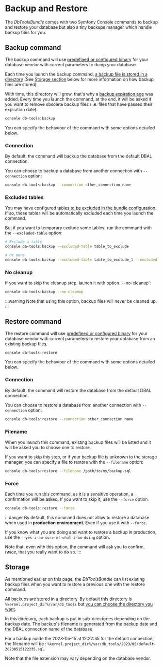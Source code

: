 # Backup and Restore

The *DbToolsBundle* comes with two Symfony Console commands to backup and restore
your database but also a tiny backups manager which handle backup files for you.

## Backup command

The backup command will use [predefined or configured binary](./configuration#binaries) for your database vendor with correct parameters
to dump your database.

Each time you launch the backup command, [a backup file is stored in a directory](./configuration#storage-directory) (See
[Storage section](#storage) below for more information on how backup files are stored).

With time, this directory will grow, that's why a [backup expiration age](./configuration#storage-directory#backup-expiration-age)
was added. Every time you launch the command, at the end, it will be asked if you want to remove obsolete
backup files (i.e. files that have passed their expiration date).

```sh
console db-tools:backup
```
You can specify the behaviour of the command with some options detailed below.

### Connection

By default, the command will backup the database from the default DBAL connection.

You can choose to backup a database from another connection with `--connection` option:

```sh
console db-tools:backup --connection other_connection_name
```

### Excluded tables

You may have configured [tables to be excluded in the bundle configuration](./configuration#excluded-tables).
If so, these tables will be automatically excluded each time you launch the command.

But if you want to temporary exclude some tables, run the command with the `--excluded-table` option:


```sh
# Exclude a table
console db-tools:backup --excluded-table table_to_exclude

# Or more
console db-tools:backup --excluded-table table_to_exclude_1 --excluded-table table_to_exclude_2
```

### No cleanup

If you want to skip the cleanup step, launch it with option `--no-cleanup':

```sh
console db-tools:backup --no-cleanup
```

:::warning
Note that using this option, backup files will never be cleaned up.
:::

## Restore command

The restore command will use [predefined or configured binary](./configuration#binaries) for your database vendor with correct parameters
to restore your database from an existing backup files.


```sh
console db-tools:restore
```

You can specify the behaviour of the command with some options detailed below.

### Connection

By default, the command will restore the database from the default DBAL connection.

You can choose to restore a database from another connection with `--connection` option:

```sh
console db-tools:restore --connection other_connection_name
```

### Filename

When you launch this command, existing backup files will be listed and it
will be asked you to choose one to restore.

If you want to skip this step, or if your backup file is unknown to the storage
manager, you can specify a file to restore with the `--filename` option:

```sh
console db-tools:restore --filename /path/to/my/backup.sql
```

### Force

Each time you run this command, as it is a sensitive operation, a confirmation will
be asked. If you want to skip it, use the `--force` option.

```sh
console db-tools:restore --force
```

:::danger
By default, this command does not allow to restore a database when used in **production environment**.
Even if you use it with `--force`.

If you know what you are doing and want to restore a
backup in production, use the `--yes-i-am-sure-of-what-i-am-doing` option.

Note that, even with this option, the command will ask you to confirm, *twice*, that you
really want to do so.
:::

## Storage

As mentioned earlier on this page, the *DbToolsBundle* can list existing backup files
when you want to restore a previous one with the restore command.

All backups are stored in a directory. By default this directory is `%kernel.project_dir%/var/db_tools`
but [you can choose the directory you want](./configuration#storage-directory).

In this directory, each backup is put in sub-directories depending on the backup date. The backup's filename
is generated from the backup date and the DBAL connection name of the database.

For a backup made the 2023-05-15 at 12:22:35 for the default connection, the filename will be :
`%kernel.project_dir%/var/db_tools/2023/05/default-20230515122235.sql`.

Note that the file extension may vary depending on the database vendor.

